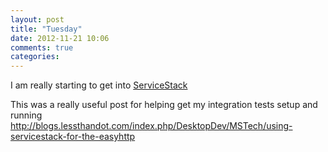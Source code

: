 ```yaml
---
layout: post
title: "Tuesday"
date: 2012-11-21 10:06
comments: true
categories: 
---
```


I am really starting to get into [ServiceStack](http://servicestack.net)

This was a really useful post for helping get my integration tests setup and running http://blogs.lessthandot.com/index.php/DesktopDev/MSTech/using-servicestack-for-the-easyhttp
